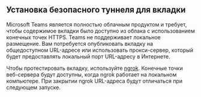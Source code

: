 ## <a name="establish-a-secure-tunnel-to-your-tab"></a>Установка безопасного туннеля для вкладки

Microsoft Teams является полностью облачным продуктом и требует, чтобы содержимое вкладки было доступно из облака с использованием конечных точек HTTPS. Teams не поддерживает локальное размещение. Вам потребуется опубликовать вкладку на общедоступном URL-адресе или использовать прокси-сервер, который будет предоставлять локальный порт URL-адресу в Интернете.

Чтобы протестировать вкладку, используйте [ngrok](https://ngrok.com/docs). Конечные точки веб-сервера будут доступны, когда ngrok работает на локальном компьютере. При закрытии ngrok URL-адреса будут отличаться при следующем запуске.